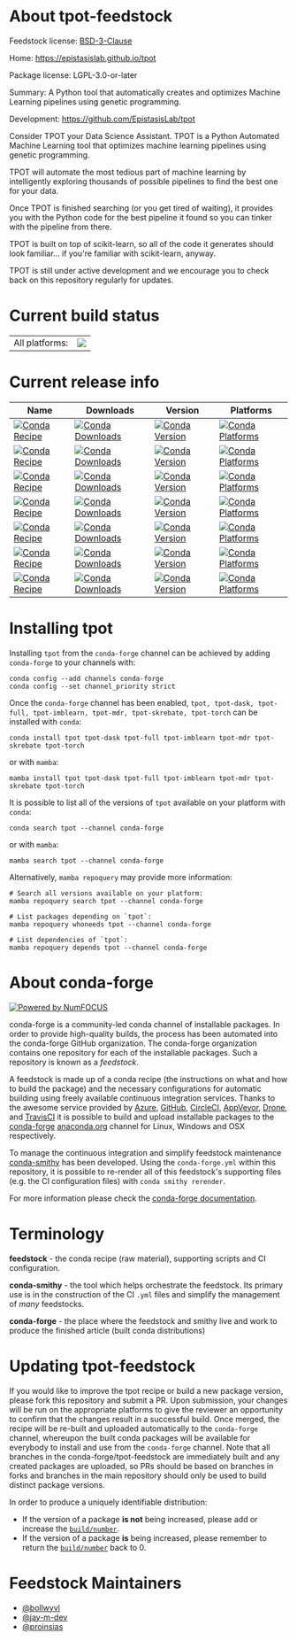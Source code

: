 About tpot-feedstock
====================

Feedstock license: [BSD-3-Clause](https://github.com/conda-forge/tpot-feedstock/blob/main/LICENSE.txt)

Home: https://epistasislab.github.io/tpot

Package license: LGPL-3.0-or-later

Summary: A Python tool that automatically creates and optimizes Machine Learning pipelines using genetic programming.


Development: https://github.com/EpistasisLab/tpot

Consider TPOT your Data Science Assistant. TPOT is a Python Automated
Machine Learning tool that optimizes machine learning pipelines using
genetic programming.

TPOT will automate the most tedious part of machine learning by
intelligently exploring thousands of possible pipelines to find the best
one for your data.

Once TPOT is finished searching (or you get tired of waiting), it provides
you with the Python code for the best pipeline it found so you can tinker
with the pipeline from there.

TPOT is built on top of scikit-learn, so all of the code it generates
should look familiar... if you're familiar with scikit-learn, anyway.

TPOT is still under active development and we encourage you to check back
on this repository regularly for updates.


Current build status
====================


<table><tr><td>All platforms:</td>
    <td>
      <a href="https://dev.azure.com/conda-forge/feedstock-builds/_build/latest?definitionId=2089&branchName=main">
        <img src="https://dev.azure.com/conda-forge/feedstock-builds/_apis/build/status/tpot-feedstock?branchName=main">
      </a>
    </td>
  </tr>
</table>

Current release info
====================

| Name | Downloads | Version | Platforms |
| --- | --- | --- | --- |
| [![Conda Recipe](https://img.shields.io/badge/recipe-tpot-green.svg)](https://anaconda.org/conda-forge/tpot) | [![Conda Downloads](https://img.shields.io/conda/dn/conda-forge/tpot.svg)](https://anaconda.org/conda-forge/tpot) | [![Conda Version](https://img.shields.io/conda/vn/conda-forge/tpot.svg)](https://anaconda.org/conda-forge/tpot) | [![Conda Platforms](https://img.shields.io/conda/pn/conda-forge/tpot.svg)](https://anaconda.org/conda-forge/tpot) |
| [![Conda Recipe](https://img.shields.io/badge/recipe-tpot--dask-green.svg)](https://anaconda.org/conda-forge/tpot-dask) | [![Conda Downloads](https://img.shields.io/conda/dn/conda-forge/tpot-dask.svg)](https://anaconda.org/conda-forge/tpot-dask) | [![Conda Version](https://img.shields.io/conda/vn/conda-forge/tpot-dask.svg)](https://anaconda.org/conda-forge/tpot-dask) | [![Conda Platforms](https://img.shields.io/conda/pn/conda-forge/tpot-dask.svg)](https://anaconda.org/conda-forge/tpot-dask) |
| [![Conda Recipe](https://img.shields.io/badge/recipe-tpot--full-green.svg)](https://anaconda.org/conda-forge/tpot-full) | [![Conda Downloads](https://img.shields.io/conda/dn/conda-forge/tpot-full.svg)](https://anaconda.org/conda-forge/tpot-full) | [![Conda Version](https://img.shields.io/conda/vn/conda-forge/tpot-full.svg)](https://anaconda.org/conda-forge/tpot-full) | [![Conda Platforms](https://img.shields.io/conda/pn/conda-forge/tpot-full.svg)](https://anaconda.org/conda-forge/tpot-full) |
| [![Conda Recipe](https://img.shields.io/badge/recipe-tpot--imblearn-green.svg)](https://anaconda.org/conda-forge/tpot-imblearn) | [![Conda Downloads](https://img.shields.io/conda/dn/conda-forge/tpot-imblearn.svg)](https://anaconda.org/conda-forge/tpot-imblearn) | [![Conda Version](https://img.shields.io/conda/vn/conda-forge/tpot-imblearn.svg)](https://anaconda.org/conda-forge/tpot-imblearn) | [![Conda Platforms](https://img.shields.io/conda/pn/conda-forge/tpot-imblearn.svg)](https://anaconda.org/conda-forge/tpot-imblearn) |
| [![Conda Recipe](https://img.shields.io/badge/recipe-tpot--mdr-green.svg)](https://anaconda.org/conda-forge/tpot-mdr) | [![Conda Downloads](https://img.shields.io/conda/dn/conda-forge/tpot-mdr.svg)](https://anaconda.org/conda-forge/tpot-mdr) | [![Conda Version](https://img.shields.io/conda/vn/conda-forge/tpot-mdr.svg)](https://anaconda.org/conda-forge/tpot-mdr) | [![Conda Platforms](https://img.shields.io/conda/pn/conda-forge/tpot-mdr.svg)](https://anaconda.org/conda-forge/tpot-mdr) |
| [![Conda Recipe](https://img.shields.io/badge/recipe-tpot--skrebate-green.svg)](https://anaconda.org/conda-forge/tpot-skrebate) | [![Conda Downloads](https://img.shields.io/conda/dn/conda-forge/tpot-skrebate.svg)](https://anaconda.org/conda-forge/tpot-skrebate) | [![Conda Version](https://img.shields.io/conda/vn/conda-forge/tpot-skrebate.svg)](https://anaconda.org/conda-forge/tpot-skrebate) | [![Conda Platforms](https://img.shields.io/conda/pn/conda-forge/tpot-skrebate.svg)](https://anaconda.org/conda-forge/tpot-skrebate) |
| [![Conda Recipe](https://img.shields.io/badge/recipe-tpot--torch-green.svg)](https://anaconda.org/conda-forge/tpot-torch) | [![Conda Downloads](https://img.shields.io/conda/dn/conda-forge/tpot-torch.svg)](https://anaconda.org/conda-forge/tpot-torch) | [![Conda Version](https://img.shields.io/conda/vn/conda-forge/tpot-torch.svg)](https://anaconda.org/conda-forge/tpot-torch) | [![Conda Platforms](https://img.shields.io/conda/pn/conda-forge/tpot-torch.svg)](https://anaconda.org/conda-forge/tpot-torch) |

Installing tpot
===============

Installing `tpot` from the `conda-forge` channel can be achieved by adding `conda-forge` to your channels with:

```
conda config --add channels conda-forge
conda config --set channel_priority strict
```

Once the `conda-forge` channel has been enabled, `tpot, tpot-dask, tpot-full, tpot-imblearn, tpot-mdr, tpot-skrebate, tpot-torch` can be installed with `conda`:

```
conda install tpot tpot-dask tpot-full tpot-imblearn tpot-mdr tpot-skrebate tpot-torch
```

or with `mamba`:

```
mamba install tpot tpot-dask tpot-full tpot-imblearn tpot-mdr tpot-skrebate tpot-torch
```

It is possible to list all of the versions of `tpot` available on your platform with `conda`:

```
conda search tpot --channel conda-forge
```

or with `mamba`:

```
mamba search tpot --channel conda-forge
```

Alternatively, `mamba repoquery` may provide more information:

```
# Search all versions available on your platform:
mamba repoquery search tpot --channel conda-forge

# List packages depending on `tpot`:
mamba repoquery whoneeds tpot --channel conda-forge

# List dependencies of `tpot`:
mamba repoquery depends tpot --channel conda-forge
```


About conda-forge
=================

[![Powered by
NumFOCUS](https://img.shields.io/badge/powered%20by-NumFOCUS-orange.svg?style=flat&colorA=E1523D&colorB=007D8A)](https://numfocus.org)

conda-forge is a community-led conda channel of installable packages.
In order to provide high-quality builds, the process has been automated into the
conda-forge GitHub organization. The conda-forge organization contains one repository
for each of the installable packages. Such a repository is known as a *feedstock*.

A feedstock is made up of a conda recipe (the instructions on what and how to build
the package) and the necessary configurations for automatic building using freely
available continuous integration services. Thanks to the awesome service provided by
[Azure](https://azure.microsoft.com/en-us/services/devops/), [GitHub](https://github.com/),
[CircleCI](https://circleci.com/), [AppVeyor](https://www.appveyor.com/),
[Drone](https://cloud.drone.io/welcome), and [TravisCI](https://travis-ci.com/)
it is possible to build and upload installable packages to the
[conda-forge](https://anaconda.org/conda-forge) [anaconda.org](https://anaconda.org/)
channel for Linux, Windows and OSX respectively.

To manage the continuous integration and simplify feedstock maintenance
[conda-smithy](https://github.com/conda-forge/conda-smithy) has been developed.
Using the ``conda-forge.yml`` within this repository, it is possible to re-render all of
this feedstock's supporting files (e.g. the CI configuration files) with ``conda smithy rerender``.

For more information please check the [conda-forge documentation](https://conda-forge.org/docs/).

Terminology
===========

**feedstock** - the conda recipe (raw material), supporting scripts and CI configuration.

**conda-smithy** - the tool which helps orchestrate the feedstock.
                   Its primary use is in the construction of the CI ``.yml`` files
                   and simplify the management of *many* feedstocks.

**conda-forge** - the place where the feedstock and smithy live and work to
                  produce the finished article (built conda distributions)


Updating tpot-feedstock
=======================

If you would like to improve the tpot recipe or build a new
package version, please fork this repository and submit a PR. Upon submission,
your changes will be run on the appropriate platforms to give the reviewer an
opportunity to confirm that the changes result in a successful build. Once
merged, the recipe will be re-built and uploaded automatically to the
`conda-forge` channel, whereupon the built conda packages will be available for
everybody to install and use from the `conda-forge` channel.
Note that all branches in the conda-forge/tpot-feedstock are
immediately built and any created packages are uploaded, so PRs should be based
on branches in forks and branches in the main repository should only be used to
build distinct package versions.

In order to produce a uniquely identifiable distribution:
 * If the version of a package **is not** being increased, please add or increase
   the [``build/number``](https://docs.conda.io/projects/conda-build/en/latest/resources/define-metadata.html#build-number-and-string).
 * If the version of a package **is** being increased, please remember to return
   the [``build/number``](https://docs.conda.io/projects/conda-build/en/latest/resources/define-metadata.html#build-number-and-string)
   back to 0.

Feedstock Maintainers
=====================

* [@bollwyvl](https://github.com/bollwyvl/)
* [@jay-m-dev](https://github.com/jay-m-dev/)
* [@proinsias](https://github.com/proinsias/)

